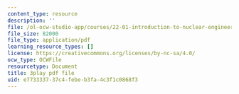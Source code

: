 ```yaml
---
content_type: resource
description: ''
file: /ol-ocw-studio-app/courses/22-01-introduction-to-nuclear-engineering-and-ionizing-radiation-fall-2016/e773333737c4febeb3fa4c3f1c0868f3_Ijst4g5KFN0.pdf
file_size: 82000
file_type: application/pdf
learning_resource_types: []
license: https://creativecommons.org/licenses/by-nc-sa/4.0/
ocw_type: OCWFile
resourcetype: Document
title: 3play pdf file
uid: e7733337-37c4-febe-b3fa-4c3f1c0868f3
---
```

